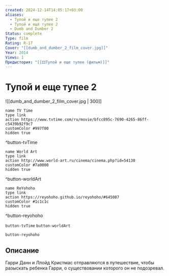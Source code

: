 ```yaml
---
created: 2024-12-14T14:05:17+03:00
aliases:
  - Тупой и еще тупее 2
  - Тупой и ещё тупее 2
  - Dumb and Dumber 2
Status: complete
Type: film
Rating: R-17
Cover: "[[dumb_and_dumber_2_film_cover.jpg]]"
Year: 2014
Views: 1
Предыстория: "[[🎞Тупой и еще тупее (фильм)]]"
---
```


# Тупой и еще тупее 2

![[dumb_and_dumber_2_film_cover.jpg | 300]]

```button
name TV Time
type link
action https://www.tvtime.com/ru/movie/bfcc895c-7690-4265-86ff-c5439b92f9c7
customColor #997f00
hidden true
```
^button-tvTime

```button
name World Art
type link
action http://www.world-art.ru/cinema/cinema.php?id=54130
customColor #7a0000
hidden true
```
^button-worldArt

```button
name ReYohoho
type link
action https://reyohoho.github.io/reyohoho/#645087
customColor #1c1c1c
hidden true
```
^button-reyohoho



`button-tvTime` `button-worldArt`

`button-reyohoho`

## Описание

Гарри Данн и Ллойд Кристмас отправляются в путешествие, чтобы разыскать ребенка Гарри, о существовании которого он не подозревал.
